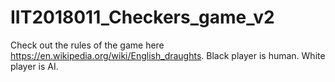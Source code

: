 # IIT2018011_Checkers_game_v2

Check out the rules of the game here https://en.wikipedia.org/wiki/English_draughts.
Black player is human. White player is AI.

